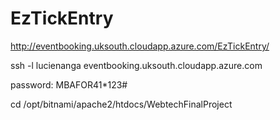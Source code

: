 # EzTickEntry

http://eventbooking.uksouth.cloudapp.azure.com/EzTickEntry/

ssh -l lucienanga eventbooking.uksouth.cloudapp.azure.com


password: MBAFOR41*123#

 cd /opt/bitnami/apache2/htdocs/WebtechFinalProject
